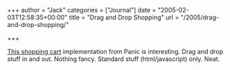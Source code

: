 +++
author = "Jack"
categories = ["Journal"]
date = "2005-02-03T12:58:35+00:00"
title = "Drag and Drop Shopping"
url = "/2005/drag-and-drop-shopping/"

+++

[This shopping cart][1] implementation from Panic is interesting. Drag and drop stuff in and out. Nothing fancy. Standard stuff (html/javascript) only. Neat.

 [1]: http://www.panic.com/goods/